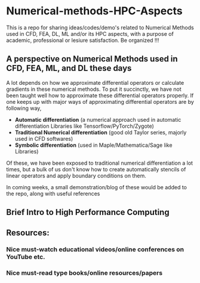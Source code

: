 # Numerical-methods-HPC-Aspects

This is a repo for sharing ideas/codes/demo's related to Numerical Methods used in CFD, FEA, DL, ML and/or its HPC aspects, with a purpose of academic, professional
or lesiure satisfaction.
Be organized !!!

## A perspective on Numerical Methods used in CFD, FEA, ML, and DL these days
A lot depends on how we approximate differential operators or calculate gradients 
in these numerical methods. To put it succinctly, we have not been taught well how to 
approximate these differential operators properly. If one keeps up with major ways 
of approximating differential operators are by following way, 
- **Automatic differentiation** (a numerical approach used in automatic differentiation Libraries like Tensorflow/PyTorch/Zygote) 
- **Traditional Numerical differentiation** (good old Taylor series, majorly used in CFD softwares) 
- **Symbolic differentiation** (used in Maple/Mathematica/Sage like Libraries) 

Of these, we have been exposed to traditional numerical differentiation a lot times, but a 
bulk of us don't know how to create automatically stencils of linear operators and 
apply boundary conditions on them.

In coming weeks, a small demonstration/blog of these would be added to the repo, 
along with useful references

## Brief Intro to High Performance Computing

## Resources: 

### Nice must-watch educational videos/online conferences on YouTube etc. ##

### Nice must-read type books/online resources/papers ##
